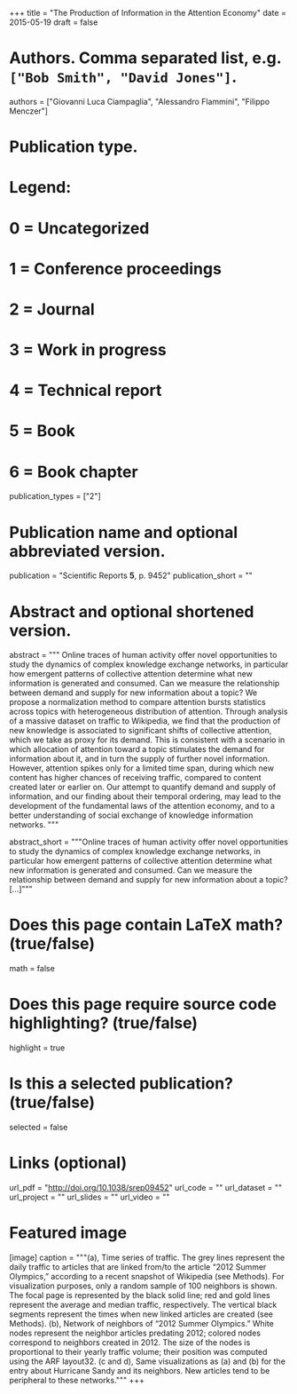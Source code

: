 +++
title = "The Production of Information in the Attention Economy"
date = 2015-05-19
draft = false

# Authors. Comma separated list, e.g. `["Bob Smith", "David Jones"]`.
authors = ["Giovanni Luca Ciampaglia", "Alessandro Flammini", "Filippo Menczer"]

# Publication type.
# Legend:
# 0 = Uncategorized
# 1 = Conference proceedings
# 2 = Journal
# 3 = Work in progress
# 4 = Technical report
# 5 = Book
# 6 = Book chapter
publication_types = ["2"]

# Publication name and optional abbreviated version.
publication = "Scientific Reports **5**, p. 9452"
publication_short = ""

# Abstract and optional shortened version.
abstract = """ Online traces of human activity offer novel opportunities to
study the dynamics of complex knowledge exchange networks, in particular how
emergent patterns of collective attention determine what new information is
generated and consumed. Can we measure the relationship between demand and
supply for new information about a topic? We propose a normalization method to
compare attention bursts statistics across topics with heterogeneous
distribution of attention. Through analysis of a massive dataset on traffic to
Wikipedia, we find that the production of new knowledge is associated to
significant shifts of collective attention, which we take as proxy for its
demand. This is consistent with a scenario in which allocation of attention
toward a topic stimulates the demand for information about it, and in turn the
supply of further novel information. However, attention spikes only for a
limited time span, during which new content has higher chances of receiving
traffic, compared to content created later or earlier on. Our attempt to
quantify demand and supply of information, and our finding about their temporal
ordering, may lead to the development of the fundamental laws of the attention
economy, and to a better understanding of social exchange of knowledge
information networks. """

abstract_short = """Online traces of human activity offer novel opportunities to
study the dynamics of complex knowledge exchange networks, in particular how
emergent patterns of collective attention determine what new information is
generated and consumed. Can we measure the relationship between demand and
supply for new information about a topic? [...]"""

# Does this page contain LaTeX math? (true/false)
math = false

# Does this page require source code highlighting? (true/false)
highlight = true

# Is this a selected publication? (true/false)
selected = false

# Links (optional)
url_pdf = "http://doi.org/10.1038/srep09452"
url_code = ""
url_dataset = ""
url_project = ""
url_slides = ""
url_video = ""

# Featured image
[image]
caption = """(a), Time series of traffic. The grey lines represent the daily
traffic to articles that are linked from/to the article “2012 Summer Olympics,”
according to a recent snapshot of Wikipedia (see Methods). For visualization
purposes, only a random sample of 100 neighbors is shown. The focal page is
represented by the black solid line; red and gold lines represent the average
and median traffic, respectively. The vertical black segments represent the
times when new linked articles are created (see Methods). (b), Network of
neighbors of “2012 Summer Olympics.” White nodes represent the neighbor articles
predating 2012; colored nodes correspond to neighbors created in 2012. The size
of the nodes is proportional to their yearly traffic volume; their position was
computed using the ARF layout32. (c and d), Same visualizations as (a) and (b)
for the entry about Hurricane Sandy and its neighbors. New articles tend to be
peripheral to these networks."""
+++
